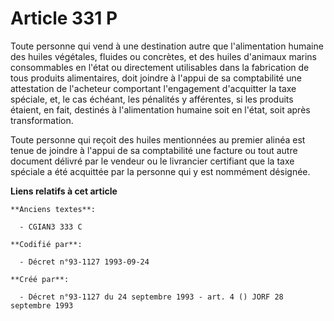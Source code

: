 # Article 331 P

Toute personne qui vend à une destination autre que l'alimentation humaine des huiles végétales, fluides ou concrètes, et des
huiles d'animaux marins  consommables en l'état ou directement utilisables dans la fabrication de tous produits alimentaires,
doit joindre à l'appui de sa comptabilité une attestation de l'acheteur comportant l'engagement d'acquitter la taxe spéciale,
et, le cas échéant, les pénalités y afférentes, si les produits étaient, en fait, destinés à l'alimentation humaine soit en
l'état, soit après transformation.

Toute personne qui reçoit des huiles mentionnées au premier alinéa est tenue de joindre à l'appui de sa comptabilité une
facture ou tout autre document délivré par le vendeur ou le livrancier certifiant que la taxe spéciale a été acquittée par la
personne qui y est nommément désignée.

**Liens relatifs à cet article**

	**Anciens textes**:

	  - CGIAN3 333 C

	**Codifié par**:

	  - Décret n°93-1127 1993-09-24

	**Créé par**:

	  - Décret n°93-1127 du 24 septembre 1993 - art. 4 () JORF 28 septembre 1993
